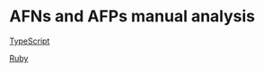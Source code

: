 # AFNs and AFPs manual analysis

[TypeScript](AFNs%20and%20AFPs%20manual%20analysis%20d415e469651f4c028564e23a1a9656b6/TypeScript%203985a3ade05f420fafcff5cdef500fdd.md)

[Ruby](AFNs%20and%20AFPs%20manual%20analysis%20d415e469651f4c028564e23a1a9656b6/Ruby%2081f33bafefc4433a9f1dce19a2a720d7.md)